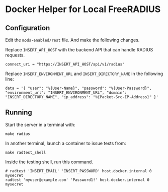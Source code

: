 # Docker Helper for Local FreeRADIUS

## Configuration

Edit the `mods-enabled/rest` file. And make the following changes.

Replace `INSERT_API_HOST` with the backend API that can handle RADIUS requests.

```
connect_uri = "https://INSERT_API_HOST/api/v1/radius"
```

Replace `INSERT_ENVIRONMENT_URL` and `INSERT_DIRECTORY_NAME` in the following line:

```
data = '{ "user": "%{User-Name}", "password": "%{User-Password}", "environment_url": "INSERT_ENVIRONMENT_URL", "domain": "INSERT_DIRECTORY_NAME", "ip_address": "%{Packet-Src-IP-Address}" }'
```

## Running

Start the server in a terminal with:

```
make radius
```

In another terminal, launch a container to issue tests from:

```
make radtest_shell
```

Inside the testing shell, run this command.

```
# radtest 'INSERT_EMAIL' 'INSERT_PASSWORD' host.docker.internal 0 mysecret
radtest 'myuser@example.com' 'Password1!' host.docker.internal 0 mysecret
```